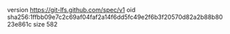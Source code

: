 version https://git-lfs.github.com/spec/v1
oid sha256:1ffbb09e7c2c69af04faf2a14f6dd5fc49e2f6b3f20570d82a2b88b8023e861c
size 582
